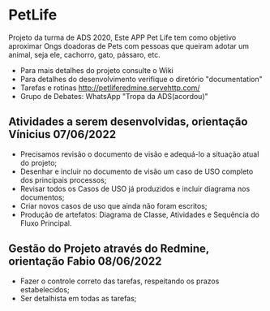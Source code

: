 # PetLife
Projeto da turma de ADS 2020,
Este APP Pet Life tem como objetivo aproximar Ongs doadoras de Pets com pessoas que queiram adotar um animal, seja ele, cachorro, gato, pássaro, etc.

  * Para mais detalhes do projeto consulte o Wiki
  * Para detalhes do desenvolvimento verifique o diretório "documentation"
  * Tarefas e rotinas http://petliferedmine.servehttp.com/
  * Grupo de Debates: WhatsApp "Tropa da ADS(acordou)"

## Atividades a serem desenvolvidas, orientação Vínicius 07/06/2022
 * Precisamos revisão o documento de visão e adequá-lo a situação atual do projeto;
 * Desenhar e incluir no documento de visão um caso de USO completo dos principais processos;
 * Revisar todos os Casos de USO já produzidos e incluir diagrama nos documentos;
 * Criar novos casos de uso que ainda não foram escritos;
 * Produção de artefatos: Diagrama de Classe, Atividades e Sequência do Fluxo Principal.

## Gestão do Projeto através do Redmine, orientação Fabio 08/06/2022
* Fazer o controle correto das tarefas, respeitando os prazos estabelecidos;
* Ser detalhista em todas as tarefas;
